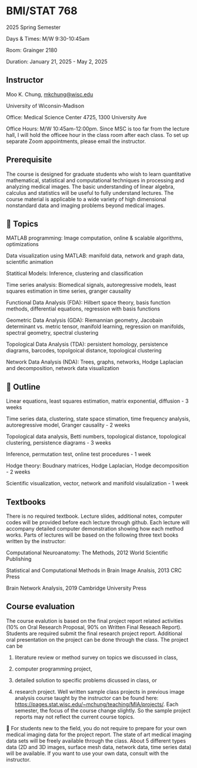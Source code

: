 # BMI/STAT 768

2025 Spring Semester

Days & Times: M/W 9:30-10:45am 

Room: Grainger 2180

Duration: January 21, 2025 - May 2, 2025



## Instructor
Moo K. Chung, mkchung@wisc.edu

University of Wiconsin-Madison

Office: Medical Science Center 4725, 1300 University Ave

Office Hours: M/W 10:45am-12:00pm. Since MSC is too far from the lecture hall, I will hold the officee hour in the class room after each class. 
To set up separate Zoom appointments, please email the instructor. 


## Prerequisite
The course is designed for graduate students who wish to learn quantitative mathematical, statistical and computational techniques in processing and analyzing medical images. The basic understanding of linear algebra, calculus and statistics will be useful to fully understand lectures. The course material is applicable to a wide variety of high dimensional nonstandard data and imaging problems beyond medical images. 



## 🔴 Topics

MATLAB programming: Image computation, online & scalable algorithms, optimizations

Data visualization using MATLAB: manifold data, network and graph data, scientific animation

Statitical Models: Inference, clustering and classification

Time series analysis: Biomedical signals, autoregressive models, least squares estimation in time series, granger causality

Functional Data Analysis (FDA): Hilbert space theory, basis function methods, differential equations, regression with basis functions

Geometric Data Analysis (GDA): Riemannian geometry, Jacobain determinant vs. metric tensor, manifold learning, 
regression on manifolds, spectral geometry, spectral clustering

Topological Data Analysis (TDA): persistent homology, persistence diagrams, barcodes, topolgoical distance, topological clustering

Network Data Analysis (NDA): Trees, graphs, networks, Hodge Laplacian and decomposition, network data visualization


## 🔴 Outline

Linear equations, least squares estimation, matrix exponential, diffusion - 3 weeks

Time series data, clustering, state space stimation, time frequency analysis, autoregressive model, Granger causality - 2 weeks

Topological data analysis, Betti numbers, topological distance, topological clustering, persistence diagrams - 3 weeks

Inference, permutation test, online test procedures - 1 week 

Hodge theory: Boudnary matrices, Hodge Laplacian, Hodge decomposition - 2 weeks

Scientific visualization, vector, network and manifold visulalization - 1 week


## Textbooks

There is no required textbook. Lecture slides, additional notes, computer codes will be provided before each lecture through github. Each lecture will accompany detailed computer demonstration showing how each method works. Parts of lectures will be based on the following three text books written by the instructor:

Computational Neuroanatomy: The Methods, 2012 World Scientific Publishing

Statistical and Computational Methods in Brain Image Analsis, 2013 CRC Press

Brain Network Analysis, 2019 Cambridge University Press


## Course evaluation 

The course evalution is based on the final project report related activities (10% on Oral Research Proposal, 90% on Written Final Reseach Report). Students are required submit the final research project report. Additional oral presentation on the project can be done through the class. The project can be 

1) literature review or method survey on topics we discussed in class,

2) computer programming project,
  
3) detailed solution to specific problems dicussed in class, or

4) research project. Well written sample class projects in previous image analysis course taught by the instructor can be found here: https://pages.stat.wisc.edu/~mchung/teaching/MIA/projects/. Each semester, the focus of the course change slightly. So the sample project reports may not reflect the current course topics. 

🔴 For students new to the field, you do not require to prepare for your own medical imaging data for the project report. The state of art medical imaging data sets will be freely available through the class. About 5 different types data (2D and 3D images, surface mesh data, network data, time series data) will be available. If you want to use your own data, consult with the instructor. 




